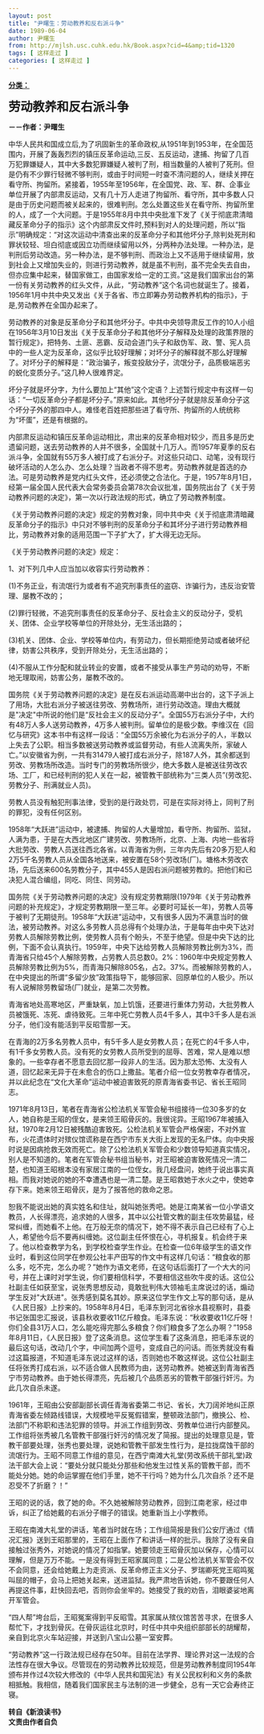 ```yaml
---
layout: post
title: "尹曙生：劳动教养和反右派斗争"
date: 1989-06-04
author: 尹曙生
from: http://mjlsh.usc.cuhk.edu.hk/Book.aspx?cid=4&amp;tid=1320
tags: [ 这样走过 ]
categories: [ 这样走过 ]
---
```


<div style="margin: 15px 10px 10px 0px;">
<div>
<span id="ctl00_ContentPlaceHolder1_chapter1_SubjectLabel" style="font-weight:bold;text-decoration:underline;">
   分类：
  </span>
</div>
<p>
<strong>
<font size="5">
    劳动教养和反右派斗争
   </font>
</strong>
</p>
<p>
<strong>
   －－作者：尹曙生
  </strong>
</p>
<p>
  中华人民共和国成立后,为了巩固新生的革命政权,从1951年到1953年，在全国范围内，开展了轰轰烈烈的镇压反革命运动,三反、五反运动，逮捕、拘留了几百万犯罪嫌疑人，其中大多数犯罪嫌疑人被判了刑，相当数量的人被判了死刑。但是仍有不少罪行轻微不够判刑，或由于时间短一时查不清问题的人，继续关押在看守所、拘留所。紧接着，1955年至1956年，在全国党、政、军、群、企事业单位开展了内部肃反运动，又有几十万人走进了拘留所、看守所，其中多数人只是由于历史问题而被关起来的，很难判刑。怎么处置这些关在看守所、拘留所里的人，成了一个大问题。于是1955年8月中共中央批准下发了《关于彻底肃清暗藏反革命分子的指示》这个内部肃反文件时,预料到对人的处理问题，所以“指示”明确规定：“对这次运动中清查出来的反革命分子和其他坏分子,除判处死刑和罪状较轻、坦白彻底或因立功而继续留用以外，分两种办法处理。一种办法，是判刑后劳动改造。另一种办法，是不够判刑、而政治上又不适用于继续留用，放到社会上又增加失业的，则进行劳动教养，就是虽不判刑，虽不完全失去自由，但亦应集中起来，替国家做工，由国家发给一定的工资。”这是我们国家出台的第一份有关劳动教养的红头文件，从此，“劳动教养”这个名词也就诞生了。接着，1956年1月中共中央又发出《关于各省、市立即筹办劳动教养机构的指示》，于是,劳动教养在全国办起来了。
 </p>
<p>
  劳动教养的对象是反革命分子和其他坏分子。中共中央领导肃反工作的10人小组在1956年3月10日发出《关于反革命分子和其他坏分子解释及处理的政策界限的暂行规定》，把特务、土匪、恶霸、反动会道门头子和敌伪军、政、警、宪人员中的一些人定为反革命，这似乎比较好理解；对坏分子的解释就不那么好理解了。对坏分子的解释是：“政治骗子，叛变投敌分子，流氓分子，品质极端恶劣的蜕化变质分子。”这几种人很难界定。
 </p>
<p>
  坏分子就是坏分字，为什么要加上“其他”这个定语？上述暂行规定中有这样一句话：“一切反革命分子都是坏分子。”原来如此。其他坏分子就是除反革命分子这个坏分子外的那四中人。难怪老百姓把那些进了看守所、拘留所的人统统称为“坏蛋”，还是有根据的。
 </p>
<p>
  内部肃反运动和镇压反革命运动相比，肃出来的反革命相对较少，而且多是历史遗留问题，送去劳动教养的人并不很多，全国就十几万人。而1957年夏季的反右派斗争，全国就有55万多人被打成了右派分子。对这些只动口、动笔，没有现行破坏活动的人怎么办、怎么处理？当政者不得不思考。劳动教养就是首选的办法。可是劳动教养是党内红头文件，还必须使之合法化。于是，1957年8月1日，经第一届全国人民代表大会常务委员会第78次会议批准，国务院出台了《关于劳动教养问题的决定》，第一次以行政法规的形式，确立了劳动教养制度。
 </p>
<p>
  《关于劳动教养问题的决定》规定的劳教对象，同中共中央《关于彻底肃清暗藏反革命分子的指示》中只对不够判刑的反革命分子和其坏分子进行劳动教养相比，劳动教养对象的适用范围一下子扩大了，扩大得无边无际。
 </p>
<p>
  《关于劳动教养问题的决定》规定：
 </p>
<p>
  1、对下列几中人应当加以收容实行劳动教养：
 </p>
<p>
  (1)不务正业，有流氓行为或者有不追究刑事责任的盗窃、诈骗行为，违反治安管理、屡教不改的；
 </p>
<p>
  (2)罪行轻微，不追究刑事责任的反革命分子、反社会主义的反动分子，受机关、团体、企业学校等单位的开除处分，无生活出路的；
 </p>
<p>
  (3)机关、团体、企业、学校等单位内，有劳动力，但长期拒绝劳动或者破坏纪律，妨害公共秩序，受到开除处分，无生活出路的；
 </p>
<p>
  (4)不服从工作分配和就业转业的安置，或者不接受从事生产劳动的劝导，不断地无理取闹，妨害公务，屡教不改的。
 </p>
<p>
  国务院《关于劳动教养问题的决定》是在反右派运动高潮中出台的，这下子派上了用场，大批右派分子被送往劳改、劳教场所，进行劳动改造。理由大概就是"决定"中所说的他们是“反社会主义的反动分子”。全国55万右派分子中，大约有48万人多人送劳动教养，4万多人被判刑。留单位的是极少数。李维汉在《回忆与研究》这本书中有这样一段话：“全国55万余被化为右派分子的人，半数以上失去了公职。相当多数被送劳动教养或监督劳动，有些人流离失所，家破人亡。”以安徽省为例，一共有31479人被打成右派分子，除187人外，其余都送到劳改、劳教场所改造。当时专门的劳教场所很少，绝大多数人是被送往劳改农场、工厂，和已经判刑的犯人关在一起，被管教干部统称为“三类人员”(劳改犯、劳教分子、刑满就业人员)。
 </p>
<p>
  劳教人员没有触犯刑事法律，受到的是行政处罚，可是在实际对待上，同判了刑的罪犯，没有任何区别。
 </p>
<p>
  1958年“大跃进”运动中，被逮捕、拘留的人大量增加，看守所、拘留所、监狱，人满为患，于是在大西北地区广建劳改、劳教场所，北京、上海、内地一些省将大批劳改、劳教人员送往西北各省。以青海省为例，三年内先后有20多万犯人和2万5千名劳教人员从全国各地送来，被安置在58个劳改场(厂)。塘格木劳改农场，先后送来600名劳教分子，其中455人是因右派问题被劳教的。把他们和已决犯人混合编组，同吃、同住、同劳动。
 </p>
<p>
  国务院《关于劳动教养问题的决定》没有规定劳教期限(1979年《关于劳动教养问题的补充规定》，才规定劳教期限一至三年。必要时可延长一年)，劳教人员等于被判了无期徒刑。1958年“大跃进”运动中，又有很多人因为不满意当时的做法，被劳动教养。对这么多劳教人员总得有个处理办法，于是每年由中央下达对劳教人员解除劳教比例，使劳教人员有个盼头，不至于绝望。但是中央下达的比例，下面不会认真执行。1959年，中央下达给劳教人员解除劳教比例为3%，而青海省只给45个人解除劳教，占劳教人员总数0。2%：1960年中央规定劳教人员解除劳教比例为5%，而青海只解除805名，占2。37%。而被解除劳教的人，在中央提出的所谓“多留少放”政策指导下，能够回家、回原单位的人极少。所以有人说解除劳教留场(厂)就业，是第二次劳教。
 </p>
<p>
  青海省地处高寒地区，严重缺氧，加上饥饿，还要进行重体力劳动，大批劳教人员被饿死、冻死、虐待致死。三年中死亡劳教人员4千多人，其中3千多人是右派分子，他们没有能活到平反昭雪那一天。
 </p>
<p>
  在青海的2万多名劳教人员中，有5千多人是女劳教人员；在死亡的4千多人中，有1千多女劳教人员。没有死的女劳教人员所受到的屈辱、苦难，常人是难以想象的。一些幸存者不愿意去回忆那一段非人的生活。因为那太恐怖、太没有人道，回忆起来无异于在未愈合的伤口上撒盐。笔者介绍一位女劳教幸存者情况，并以此纪念在“文化大革命”运动中被迫害致死的原青海省委书记、省长王昭同志。
 </p>
<p>
  1971年8月13日，笔者在青海省公检法机关军管会秘书组接待一位30多岁的女人，她自称是王昭的侄女，是来领王昭骨灰的。我很诧异。王昭1967年被捕入狱，1970年2月12日被残酷迫害致死。公检法机关军管会严格保密，不对外宣布，火花遗体时对殡仪馆谎称是在西宁市东关大街上发现的无名尸体。向中央报时说是因病抢救无效而死亡。除了公检法机关军管会和少数领导知道真实情况，别人是不知道的。笔者在军管会秘书组当秘书，对王昭被迫害致死情况一清二楚，也知道王昭根本没有家居江南的一位侄女。我几经盘问，她终于说出事实真相。而我对她说的她的不幸遭遇也是一清二楚。是王昭救她于水火之中，使她幸存下来。她来领王昭骨灰，是为了报答他的救命之恩。
 </p>
<p>
  恕我不能说出她的真实姓名和住址，就叫她张秀吧。她是江南某省一位小学语文教员，人长得漂亮，追求她的人很多，其中以公社管文教的副主任攻势最猛，经常纠缠，而她看不上他。在万般无奈的情况下，她不得不表示自己已经有了心上人，希望他今后不要再纠缠她。这位副主任怀恨在心，寻机报复。机会终于来了。他以检查教学为名，到学校检查学生作业。在检查一位6年级学生的语文作业时，看到这位同学在参观公社丰产田写的作文中有这样几句话：“粮食收的那么多，吃不完，怎么办呢？”她作为语文老师，在这句话后面打了一个大大的问号，并在上课时对学生说，你们要相信科学，不要相信这些吹牛皮的话。这位公社副主任如获至宝，说张秀思想反动，竟敢批判伟大领袖毛主席说过的话，煽动学生反对"大跃进"。张秀感到莫名其妙。原来这位学生作文上写的那句话，是从《人民日报》上抄来的。1958年8月4日，毛泽东到河北省徐水县视察时，县委书记张国忠汇报说，该县秋收要收11亿斤粮食。毛泽东说：“秋收要收11亿斤呀！你们全县31万人口，怎么能吃得完那么多粮食？你们粮食多了怎么办啊？”1958年8月11日，《人民日报》登了这条消息。这位学生看了这条消息，把毛泽东说的最后这句话，改动几个字，中间加两个逗号，变成自己的问话。而张秀就没有看过这篇报道，不知道毛泽东说过这样的话，否则她也不敢这样说。这位公社副主任将张秀打成右派，以不适合做人民教师为由，送劳动教养。她被送到青海省西宁市劳动教养。由于她长得漂亮，先后被几个品质恶劣的管教干部强行奸污。为此几次自杀未遂。
 </p>
<p>
  1961年，王昭由公安部副部长调任青海省委第二书记、省长，大刀阔斧地纠正原青海省委左倾路线错误，大规模地平反冤假错案，整顿政法部门，撤换公、检、法部门不称职和违法犯罪的领导。并派工作组到劳改、劳教单位进行内部整风。工作组将张秀被几名管教干部强行奸污的情况发了简报。提出的处理意见是，管教干部要处理，张秀也要处理，说她和管教干部发生性行为，是拉拢腐蚀干部的流氓行为。王昭不同意工作组的意见，在西宁南滩大礼堂(劳改系统干部礼堂)政法干部大会上说：“要处分就只能处分那些和他发生过性关系的管教干部，而不能处分她。她的命运掌握在他们手里，她不干行吗？她为什么几次自杀？还不是忍受不了折磨？！”
 </p>
<p>
  王昭的说的话，救了她的命。不久她被解除劳动教养，回到江南老家，经过申诉，纠正了给她戴的右派分子帽子的错误。她重新当上小学教师。
 </p>
<p>
  王昭在南滩大礼堂的讲话，笔者当时就在场；工作组简报是我们公安厅通过《情况汇报》送到王昭那里的，王昭在上面作了和讲话一样的批示。我除了没有亲自接触过张秀外，对她说的情况了如指掌。她要领走王昭骨灰加以保存，心情可以理解，但是万万不能。一是没有得到王昭家属同意；二是公检法机关军管会不仅不会同意，还会给她戴上为走资派、反革命修正主义分子、罗瑞卿死党王昭鸣冤叫屈的帽子，会马上把她关起来，送进监狱。我严肃地告诉她，你不要跟任何人再提这件事，赶快回去吧，否则你会坐牢的。她接受了我的劝告，泪眼婆娑地离开军管会。
 </p>
<p>
  “四人帮”垮台后，王昭冤案得到平反昭雪。其家属从殡仪馆苦苦寻求，在很多人帮忙下，才找到骨灰。在骨灰运往北京时，时任中共中央组织部部长的胡耀帮，亲自到北京火车站迎接，并送到八宝山公墓一室安葬。
 </p>
<p>
  “劳动教养”这一行政法规已经存在50年。目前在法学界、理论界对这一法规的合法性存在很大争议。尽管现在的劳动教养比较规范，但是劳动教养制度同1954年颁布并作过4次较大修改的《中华人民共和国宪法》有关公民权利和义务的条款相抵触。我相信，随着我们国家民主与法制的进一步健全，总有一天它会寿终正寝。
  <br/>
</p>
<p>
<strong>
   转自《新浪读书》
   <br/>
   文责由作者自负
  </strong>
</p>
</div>
